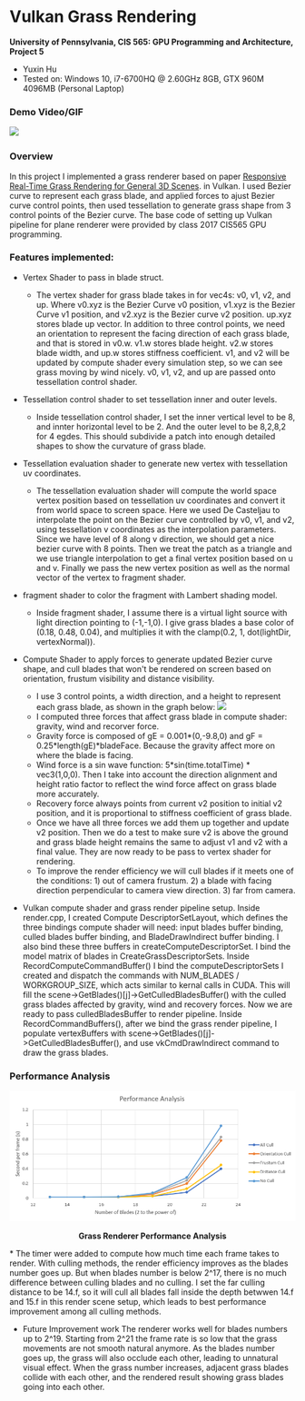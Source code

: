 Vulkan Grass Rendering
========================

**University of Pennsylvania, CIS 565: GPU Programming and Architecture, Project 5**

* Yuxin Hu
* Tested on: Windows 10, i7-6700HQ @ 2.60GHz 8GB, GTX 960M 4096MB (Personal Laptop)

### Demo Video/GIF

![](img/YuxinGrass.gif)

### Overview
In this project I implemented a grass renderer based on paper [Responsive Real-Time Grass Rendering for General 3D Scenes](https://www.cg.tuwien.ac.at/research/publications/2017/JAHRMANN-2017-RRTG/JAHRMANN-2017-RRTG-draft.pdf). in Vulkan. I used Bezier curve to represent each grass blade, and applied forces to ajust Bezier curve control points, then used tessellation to generate grass shape from 3 control points of the Bezier curve. The base code of setting up Vulkan pipeline for plane renderer were provided by class 2017 CIS565 GPU programming. 

### Features implemented:
* Vertex Shader to pass in blade struct.
  * The vertex shader for grass blade takes in for vec4s: v0, v1, v2, and up. Where v0.xyz is the Bezier Curve v0 position, v1.xyz is the Bezier Curve v1 position, and v2.xyz is the Bezier curve v2 position. up.xyz stores blade up vector. In addition to three control points, we need an orientation to represent the facing direction of each grass blade, and that is stored in v0.w. v1.w stores blade height. v2.w stores blade width, and up.w stores stiffness coefficient. v1, and v2 will be updated by compute shader every simulation step, so we can see grass moving by wind nicely. v0, v1, v2, and up are passed onto tessellation control shader.

* Tessellation control shader to set tessellation inner and outer levels.
  * Inside tessellation control shader, I set the inner vertical level to be 8, and innter horizontal level to be 2. And the outer level to be 8,2,8,2 for 4 egdes. This should subdivide a patch into enough detailed shapes to show the curvature of grass blade.

* Tessellation evaluation shader to generate new vertex with tessellation uv coordinates.
  * The tessellation evaluation shader will compute the world space vertex position based on tessellation uv coordinates and convert it from world space to screen space. Here we used De Casteljau to interpolate the point on the Bezier curve controlled by v0, v1, and v2, using tessellation v coordinates as the interpolation parameters. Since we have level of 8 along v direction, we should get a nice bezier curve with 8 points. Then we treat the patch as a triangle and we use triangle interpolation to get a final vertex position based on u and v. Finally we pass the new vertex position as well as the normal vector of the vertex to fragment shader.

* fragment shader to color the fragment with Lambert shading model.
  * Inside fragment shader, I assume there is a virtual light source with light direction pointing to (-1,-1,0). I give grass blades a base color of (0.18, 0.48, 0.04), and multiplies it with the clamp(0.2, 1, dot(lightDir, vertexNormal)).

* Compute Shader to apply forces to generate updated Bezier curve shape, and cull blades that won't be rendered on     screen based on orientation, frustum visibility and distance visibility. 
  * I use 3 control points, a width direction, and a height to represent each grass blade, as shown in the graph below:
    ![](img/blade_model.jpg)
  * I computed three forces that affect grass blade in compute shader: gravity, wind and recorver force.
  * Gravity force is composed of gE = 0.001*(0,-9.8,0) and gF = 0.25*length(gE)*bladeFace. Because the gravity affect more on where the blade is facing.
  * Wind force is a sin wave function: 5*sin(time.totalTime) * vec3(1,0,0). Then I take into account the direction alignment and height ratio factor to reflect the wind force affect on grass blade more accurately.
  * Recovery force always points from current v2 position to initial v2 position, and it is proportional to stiffness coefficient of grass blade.
  * Once we have all three forces we add them up together and update v2 position. Then we do a test to make sure v2 is above the ground and grass blade height remains the same to adjust v1 and v2 with a final value. They are now ready to be pass to vertex shader for rendering.
  * To improve the render efficiency we will cull blades if it meets one of the conditions: 1) out of camera frustum. 2) a blade with facing direction perpendicular to camera view direction. 3) far from camera.

* Vulkan compute shader and grass render pipeline setup.
Inside render.cpp, I created Compute DescriptorSetLayout, which defines the three bindings compute shader will need: input blades buffer binding, culled blades buffer binding, and BladeDrawIndirect buffer binding. I also bind these three buffers in createComputeDescriptorSet. I bind the model matrix of blades in CreateGrassDescriptorSets. Inside RecordComputeCommandBuffer() I bind the computeDescriptorSets I created and dispatch the commands with NUM_BLADES / WORKGROUP_SIZE, which acts similar to kernal calls in CUDA. This will fill the scene->GetBlades()[j]->GetCulledBladesBuffer() with the culled grass blades affected by gravity, wind and recovery forces. Now we are ready to pass culledBladesBuffer to render pipeline. Inside RecordCommandBuffers(), after we bind the grass render pipeline, I populate vertexBuffers with scene->GetBlades()[j]->GetCulledBladesBuffer(), and use vkCmdDrawIndirect command to draw the grass blades.

### Performance Analysis
![Performance](/img/performance.PNG)
<p align="center"><b>Grass Renderer Performance Analysis</b></p>
* The timer were added to compute how much time each frame takes to render. With culling methods, the render efficiency improves as the blades number goes up. But when blades number is below 2^17, there is no much difference between culling blades and no culling. I set the far culling distance to be 14.f, so it will cull all blades fall inside the depth betwwen 14.f and 15.f in this render scene setup, which leads to best performance improvement among all culling methods. 

* Future Improvement work
  The renderer works well for blades numbers up to 2^19. Starting from 2^21 the frame rate is so low that the grass movements are not smooth natural anymore. As the blades number goes up, the grass will also occlude each other, leading to unnatural visual effect. When the grass number increases, adjacent grass blades collide with each other, and the rendered result showing grass blades going into each other.
